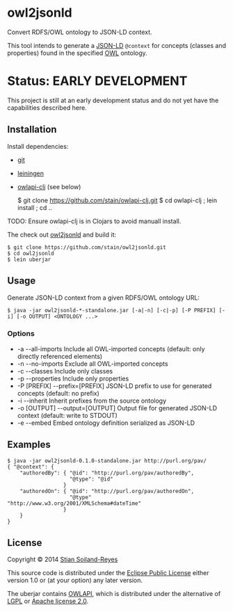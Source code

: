 # owl2jsonld

Convert RDFS/OWL ontology to JSON-LD context.

This tool intends to generate a [JSON-LD](http://www.w3.org/TR/json-ld/) `@context`
for concepts (classes and properties) found in the specified 
[OWL](http://www.w3.org/TR/owl2-primer/) ontology.


# Status: EARLY DEVELOPMENT

This project is still at an early development status and do not yet
have the capabilities described here.


## Installation

Install dependencies:
 * [git](http://www.git-scm.com/)
 * [leiningen](http://leiningen.org/)
 * [owlapi-clj](https://github.com/stain/owlapi-clj) (see below)

    $ git clone https://github.com/stain/owlapi-clj.git
    $ cd owlapi-clj ; lein install ; cd ..

TODO: Ensure owlapi-clj is in Clojars to avoid manuall install.

The check out [owl2jsonld](https://github.com/stain/owl2jsonld) and build it:

    $ git clone https://github.com/stain/owl2jsonld.git
    $ cd owl2jsonld
    $ lein uberjar


## Usage

Generate JSON-LD context from a given RDFS/OWL ontology URL:

    $ java -jar owl2jsonld-*-standalone.jar [-a|-n] [-c|-p] [-P PREFIX] [-i] [-o OUTPUT] <ONTOLOGY ...>

### Options

 * -a --all-imports               Include all OWL-imported concepts (default: only directly referenced elements)
 * -n --no-imports           Exclude all OWL-imported concepts
 * -c --classes                   Include only classes
 * -p --properties                Include only properties
 * -P [PREFIX] --prefix=[PREFIX]  JSON-LD prefix to use for generated concepts (default: no prefix)
 * -i --inherit                   Inherit prefixes from the source ontology
 * -o [OUTPUT] --output=[OUTPUT]  Output file for generated JSON-LD context (default: write to STDOUT)
 * -e --embed                     Embed ontology definition serialized as JSON-LD

## Examples

    $ java -jar owl2jsonld-0.1.0-standalone.jar http://purl.org/pav/
    { "@context": {
        "authoredBy": { "@id": "http://purl.org/pav/authoredBy",
                        "@type": "@id"
                      }
        "authoredOn": { "@id": "http://purl.org/pav/authoredOn",
                        "@type" "http://www.w3.org/2001/XMLSchema#dateTime"
                      }
        }
    }

## License

Copyright © 2014 [Stian Soiland-Reyes](http://orcid.org/0000-0001-9842-9718)

This source code is distributed under the 
[Eclipse Public License](http://www.eclipse.org/legal/epl-v10.html) 
either version 1.0 or (at your option) any later version.

The uberjar contains [OWLAPI](http://owlapi.sourceforge.net/), which is
distributed under the alternative of [LGPL](http://www.gnu.org/licenses/lgpl)
or [Apache license 2.0](http://www.apache.org/licenses).
